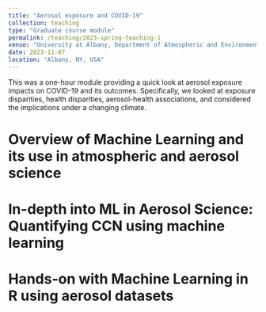 ```yaml
---
title: "Aerosol exposure and COVID-19"
collection: teaching
type: "Graduate course module"
permalink: /teaching/2023-spring-teaching-1
venue: "University at Albany, Department of Atmospheric and Environmental Sciences"
date: 2023-11-07
location: "Albany, NY, USA"
---
```


This was a one-hour module providing a quick look at aerosol exposure impacts on COVID-19 and its outcomes. Specifically, we looked at exposure disparities, health disparities, aerosol-health associations, and considered the implications under a changing climate. 

Overview of Machine Learning and its use in atmospheric and aerosol science
======

In-depth into ML in Aerosol Science: Quantifying CCN using machine learning
======

Hands-on with Machine Learning in R using aerosol datasets
======

